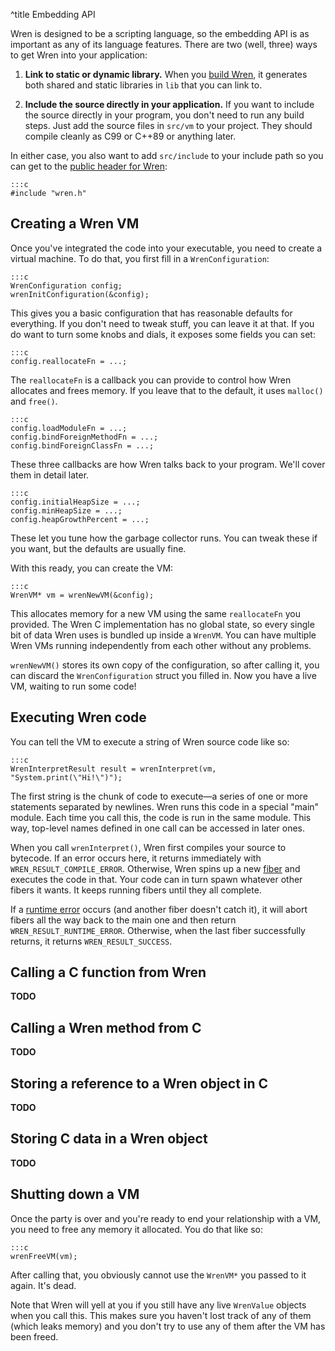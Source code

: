 ^title Embedding API

Wren is designed to be a scripting language, so the embedding API is as
important as any of its language features. There are two (well, three) ways to
get Wren into your application:

1.  **Link to static or dynamic library.** When you [build Wren][build], it
    generates both shared and static libraries in `lib` that you can link to.

2.  **Include the source directly in your application.** If you want to include
    the source directly in your program, you don't need to run any build steps.
    Just add the source files in `src/vm` to your project. They should compile
    cleanly as C99 or C++89 or anything later.

[build]: getting-started.html

In either case, you also want to add `src/include` to your include path so you
can get to the [public header for Wren][wren.h]:

[wren.h]: https://github.com/munificent/wren/blob/master/src/include/wren.h

    :::c
    #include "wren.h"

## Creating a Wren VM

Once you've integrated the code into your executable, you need to create a
virtual machine. To do that, you first fill in a `WrenConfiguration`:

    :::c
    WrenConfiguration config;
    wrenInitConfiguration(&config);

This gives you a basic configuration that has reasonable defaults for
everything. If you don't need to tweak stuff, you can leave it at that. If you
do want to turn some knobs and dials, it exposes some fields you can set:

    :::c
    config.reallocateFn = ...;

The `reallocateFn` is a callback you can provide to control how Wren allocates
and frees memory. If you leave that to the default, it uses `malloc()` and
`free()`.

    :::c
    config.loadModuleFn = ...;
    config.bindForeignMethodFn = ...;
    config.bindForeignClassFn = ...;

These three callbacks are how Wren talks back to your program. We'll cover
them in detail later.

    :::c
    config.initialHeapSize = ...;
    config.minHeapSize = ...;
    config.heapGrowthPercent = ...;

These let you tune how the garbage collector runs. You can tweak these if you
want, but the defaults are usually fine.

With this ready, you can create the VM:

    :::c
    WrenVM* vm = wrenNewVM(&config);

This allocates memory for a new VM using the same `reallocateFn` you provided.
The Wren C implementation has no global state, so every single bit of data Wren
uses is bundled up inside a `WrenVM`. You can have multiple Wren VMs running
independently from each other without any problems.

`wrenNewVM()` stores its own copy of the configuration, so after calling it, you
can discard the `WrenConfiguration` struct you filled in. Now you have a live
VM, waiting to run some code!

## Executing Wren code

You can tell the VM to execute a string of Wren source code like so:

    :::c
    WrenInterpretResult result = wrenInterpret(vm, "System.print(\"Hi!\")");

The first string is the chunk of code to execute&mdash;a series of one or more
statements separated by newlines. Wren runs this code in a special "main"
module. Each time you call this, the code is run in the same module. This way,
top-level names defined in one call can be accessed in later ones.

When you call `wrenInterpret()`, Wren first compiles your source to bytecode. If
an error occurs here, it returns immediately with `WREN_RESULT_COMPILE_ERROR`.
Otherwise, Wren spins up a new [fiber][] and executes the code in that. Your
code can in turn spawn whatever other fibers it wants. It keeps running fibers
until they all complete.

[fiber]: concurrency.html

If a [runtime error][] occurs (and another fiber doesn't catch it), it will
abort fibers all the way back to the main one and then return
`WREN_RESULT_RUNTIME_ERROR`. Otherwise, when the last fiber successfully
returns, it returns `WREN_RESULT_SUCCESS`.

[runtime error]: error-handling.html

## Calling a C function from Wren

**TODO**

## Calling a Wren method from C

**TODO**

## Storing a reference to a Wren object in C

**TODO**

## Storing C data in a Wren object

**TODO**

## Shutting down a VM

Once the party is over and you're ready to end your relationship with a VM, you
need to free any memory it allocated. You do that like so:

    :::c
    wrenFreeVM(vm);

After calling that, you obviously cannot use the `WrenVM*` you passed to it
again. It's dead.

Note that Wren will yell at you if you still have any live `WrenValue` objects
when you call this. This makes sure you haven't lost track of any of them (which
leaks memory) and you don't try to use any of them after the VM has been freed.
